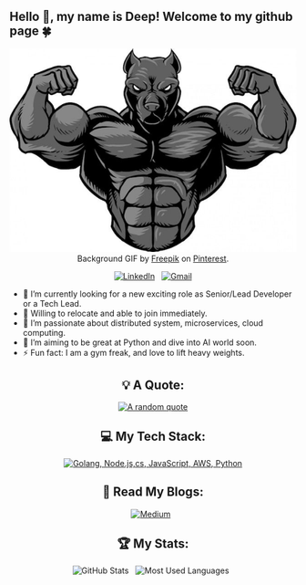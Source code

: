 
## Hello :wave:, my name is Deep! Welcome to my github page :four_leaf_clover:
<div align="center">

[![Hello World, I'm Deep!](assets/strong_dev.jpeg)](https://github.com/ilivestrong) 
Background GIF by [Freepik](https://in.pinterest.com/pin/1100919071396898530/) on [Pinterest](https://www.pinterest.com/).

[![LinkedIn](https://skillicons.dev/icons?i=linkedin)](https://www.linkedin.com/in/techiemind/) &nbsp;
[![Gmail](https://skillicons.dev/icons?i=gmail)](mailto:imdeepakpathak@gmail.com?subject=Hello%Deepak,%20From%20Github)

</div>

- 🔭 I’m currently looking for a new exciting role as Senior/Lead Developer or a Tech Lead.
- 🔭 Willing to relocate and able to join immediately.
- 🌱 I’m passionate about distributed system, microservices, cloud computing.
- 📝 I’m aiming to be great at Python and dive into AI world soon.
- ⚡ Fun fact: I am a gym freak, and love to lift heavy weights.

<div align="center">

## 💡 A Quote:

[![A random quote](https://quotes-github-readme.vercel.app/api?type=horizontal&theme=dark)](https://github.com/piyushsuthar/github-readme-quotes)

## 💻 My Tech Stack:

[![Golang, Node.js,cs, JavaScript, AWS, Python](https://skillicons.dev/icons?i=golang,nodejs,js,ts,aws,python)](https://skillicons.dev)

## 📖 Read My Blogs:

<p>
    <a target="_blank"href="https://medium.com/@ilivestrong"><img alt="Medium" src="https://img.shields.io/badge/Medium-12100E?style=for-the-badge&logo=medium&logoColor=white" /></a>&nbsp;&nbsp;
</p>

## 🏆 My Stats:

<p>
    <img height=175 alt="GitHub Stats" src="https://github-readme-stats.vercel.app/api?username=ilivestrong&show_icons=true&count_private=true&theme=dark" />&nbsp;&nbsp;
    <img height=175 alt="Most Used Languages" src="https://github-readme-stats.vercel.app/api/top-langs/?username=ilivestrong&layout=compact&theme=dark" />&nbsp;&nbsp;
</p>

</div>

